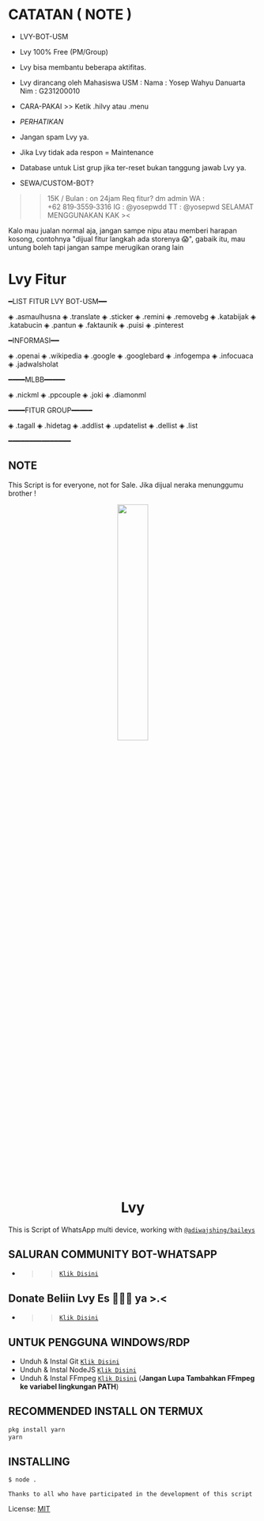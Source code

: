 # CATATAN ( NOTE )
* LVY-BOT-USM
* Lvy 100% Free (PM/Group)
* Lvy bisa membantu beberapa aktifitas.
* Lvy dirancang oleh Mahasiswa USM : Nama : Yosep Wahyu Danuarta Nim : G231200010

* CARA-PAKAI >> Ketik .hilvy atau .menu

* *PERHATIKAN*
* Jangan spam Lvy ya.
* Jika Lvy tidak ada respon = Maintenance
* Database untuk List grup jika ter-reset bukan tanggung jawab Lvy ya.

* SEWA/CUSTOM-BOT?
>> 15K / Bulan : on 24jam Req fitur? dm admin
>> WA : ‪+62 819‑3559‑3316‬
>> IG : @yosepwdd
>> TT : @yosepwd
>> SELAMAT MENGGUNAKAN KAK ><

Kalo mau jualan normal aja, jangan sampe nipu atau memberi harapan kosong, contohnya "dijual fitur langkah ada storenya 😱", gabaik itu, mau untung boleh tapi jangan sampe merugikan orang lain 


# Lvy Fitur
━LIST FITUR LVY BOT-USM━━

◈ .asmaulhusna
◈ .translate
◈ .sticker 
◈ .remini
◈ .removebg
◈ .katabijak
◈ .katabucin
◈ .pantun
◈ .faktaunik
◈ .puisi
◈ .pinterest

━INFORMASI━━

◈ .openai 
◈ .wikipedia 
◈ .google
◈ .googlebard
◈ .infogempa
◈ .infocuaca
◈ .jadwalsholat

━━━━MLBB━━━━━

◈ .nickml
◈ .ppcouple
◈ .joki
◈ .diamonml

━━━━FITUR GROUP━━━━━

◈ .tagall 
◈ .hidetag 
◈ .addlist 
◈ .updatelist 
◈ .dellist 
◈ .list

━━━━━━━━━━━━━━━

## NOTE
This Script is for everyone, not for Sale. Jika dijual neraka menunggumu brother !

<p align="center">
	<img src="https://telegra.ph/file/e8211634b57e34e532113.jpg" width="35%" style="margin-left: auto;margin-right: auto;display: block;">
</p>
<h1 align="center">Lvy</h1>

This is Script of WhatsApp multi device, working with [`@adiwajshing/baileys`](https://github.com/adiwajshing/baileys)

## SALURAN COMMUNITY BOT-WHATSAPP
* >> [`Klik Disini`](https://whatsapp.com/channel/0029VaIZqLT3GJOqN5NQ0B2Y)

## Donate  Beliin Lvy Es 🍨🍧🍦 ya >.<
* >> [`Klik Disini`](https://trakteer.id/lvy-npc/tip)

## UNTUK PENGGUNA WINDOWS/RDP

* Unduh & Instal Git [`Klik Disini`](https://git-scm.com/downloads)
* Unduh & Instal NodeJS [`Klik Disini`](https://nodejs.org/en/download)
* Unduh & Instal FFmpeg [`Klik Disini`](https://ffmpeg.org/download.html) (**Jangan Lupa Tambahkan FFmpeg ke variabel lingkungan PATH**)



## RECOMMENDED INSTALL ON TERMUX

```bash
pkg install yarn
yarn
```

## INSTALLING
```bash
$ node .
```


```Thanks to all who have participated in the development of this script```


License: [MIT](https://en.wikipedia.org/wiki/MIT_License)

